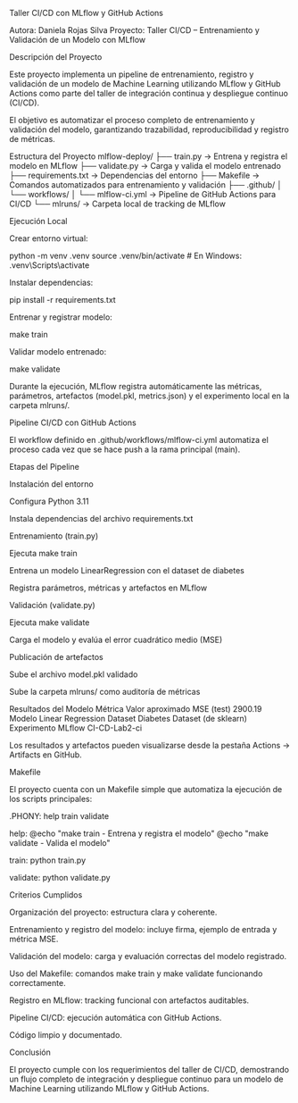 Taller CI/CD con MLflow y GitHub Actions

Autora: Daniela Rojas Silva
Proyecto: Taller CI/CD – Entrenamiento y Validación de un Modelo con MLflow

Descripción del Proyecto

Este proyecto implementa un pipeline de entrenamiento, registro y validación de un modelo de Machine Learning utilizando MLflow y GitHub Actions como parte del taller de integración continua y despliegue continuo (CI/CD).

El objetivo es automatizar el proceso completo de entrenamiento y validación del modelo, garantizando trazabilidad, reproducibilidad y registro de métricas.

Estructura del Proyecto
mlflow-deploy/
├── train.py                → Entrena y registra el modelo en MLflow
├── validate.py             → Carga y valida el modelo entrenado
├── requirements.txt        → Dependencias del entorno
├── Makefile                → Comandos automatizados para entrenamiento y validación
├── .github/
│   └── workflows/
│       └── mlflow-ci.yml   → Pipeline de GitHub Actions para CI/CD
└── mlruns/                 → Carpeta local de tracking de MLflow

Ejecución Local

Crear entorno virtual:

python -m venv .venv
source .venv/bin/activate       # En Windows: .venv\Scripts\activate


Instalar dependencias:

pip install -r requirements.txt


Entrenar y registrar modelo:

make train


Validar modelo entrenado:

make validate


Durante la ejecución, MLflow registra automáticamente las métricas, parámetros, artefactos (model.pkl, metrics.json) y el experimento local en la carpeta mlruns/.

Pipeline CI/CD con GitHub Actions

El workflow definido en .github/workflows/mlflow-ci.yml automatiza el proceso cada vez que se hace push a la rama principal (main).

Etapas del Pipeline

Instalación del entorno

Configura Python 3.11

Instala dependencias del archivo requirements.txt

Entrenamiento (train.py)

Ejecuta make train

Entrena un modelo LinearRegression con el dataset de diabetes

Registra parámetros, métricas y artefactos en MLflow

Validación (validate.py)

Ejecuta make validate

Carga el modelo y evalúa el error cuadrático medio (MSE)

Publicación de artefactos

Sube el archivo model.pkl validado

Sube la carpeta mlruns/ como auditoría de métricas

Resultados del Modelo
Métrica	Valor aproximado
MSE (test)	2900.19
Modelo	Linear Regression
Dataset	Diabetes Dataset (de sklearn)
Experimento MLflow	CI-CD-Lab2-ci

Los resultados y artefactos pueden visualizarse desde la pestaña Actions → Artifacts en GitHub.

Makefile

El proyecto cuenta con un Makefile simple que automatiza la ejecución de los scripts principales:

.PHONY: help train validate

help:
	@echo "make train     - Entrena y registra el modelo"
	@echo "make validate  - Valida el modelo"

train:
	python train.py

validate:
	python validate.py

Criterios Cumplidos

Organización del proyecto: estructura clara y coherente.

Entrenamiento y registro del modelo: incluye firma, ejemplo de entrada y métrica MSE.

Validación del modelo: carga y evaluación correctas del modelo registrado.

Uso del Makefile: comandos make train y make validate funcionando correctamente.

Registro en MLflow: tracking funcional con artefactos auditables.

Pipeline CI/CD: ejecución automática con GitHub Actions.

Código limpio y documentado.

Conclusión

El proyecto cumple con los requerimientos del taller de CI/CD, demostrando un flujo completo de integración y despliegue continuo para un modelo de Machine Learning utilizando MLflow y GitHub Actions.